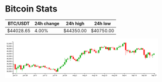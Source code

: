 # Bitcoin Stats

BTC/USDT|24h change|24h high|24h low|
|---|---|---|---|
|$44028.65|4.00%|$44350.00|$40750.00|

<img src="./chart.svg">
